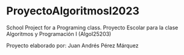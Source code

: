# ProyectoAlgoritmosI2023
School Project for a Programing class.
Proyecto Escolar para la clase Algoritmos y Programación I (AlgoI25203)

Proyecto elaborado por:
Juan Andrés Pérez Márquez
